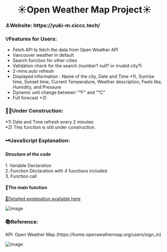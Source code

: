 <h1 align="center">☀️Open Weather Map Project☀️</h1>
<h3 align="left">⚓Website: https://yuki-m.ciccc.tech/</h3>
<h3 align="left">💡Features for Users:</h3>

- Fetch API to fetch the data from Open Weather API
- Vancouver weather in default
- Search function for other cities
- Validation check for the search (number? null? or invalid city?)
- 2-mins auto refresh
- Displayed information : Name of the city, Date and Time *1), Sunrise time, Sunset time, Current Temperature, Weather description, Feels like, Humidity, and Pressure
- Dynamic unit change between "°F" and "°C"
- Full forecast *2)

<h3 align="left">🙇‍♀️Under Construction:</h3>
  *1) Date and Time refresh every 2 minutes<br>
  *2) This function is still under construction.

<h3 align="left">🗝️JavaScript Explanation:</h3>
  <h4>Structure of the code</h4>
  1. Variable Declaration<br>
  2. Function Declaration with 4 functions included<br>
  3. Function call <br>

<h4>🏴󠁵󠁳󠁭󠁥󠁿The main function</h4>
<a href ="https://github.com/YukiRamu/WMAD-Open-Weather-Map-Project/blob/master/Midterm%20Note.pdf" target = "_blank">🔗Detailed explanation available here</a>

![image](https://user-images.githubusercontent.com/76931326/111107931-0f27b500-8515-11eb-9800-4e3d0e5a9cda.png)

<h3 align="left">📚Reference:</h3>
<p align="left">API: Open Weather Map (https://home.openweathermap.org/users/sign_in)</p>

![image](https://user-images.githubusercontent.com/76931326/110907174-dc39b300-82c1-11eb-85d7-27464cf5c7e5.png)

